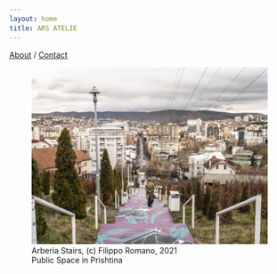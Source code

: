 ```yaml
---
layout: home
title: ARS ATELIE
---
```


[About](about) / [Contact](contact)

<figure>
  <img src="images/arberia-stairs-2021.jpg" alt="Arberia Stairs">
  <figcaption>Arberia Stairs, (c) Filippo Romano, 2021<br>Public Space in Prishtina</figcaption>
</figure>